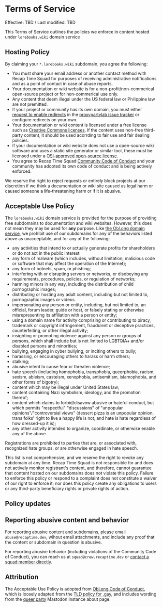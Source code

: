 # Terms of Service

Effective: TBD / Last modified: TBD

This Terms of Service outlines the policies we enforce in content hosted under `lorebooks.wiki` domain service

## Hosting Policy

By claiming your `*.lorebooks.wiki` subdomain, you agree the following:

* You must share your email address or another contact method with Recap Time Squad for purposes of
receiving administrative notifications and as a point of contact in case of abuse reports.
* Your documentation or wiki website is for a non-profit/non-commerical open-source project or for
non-commerical use only.
* Any content that deem illegal under the US federal law or Philippine law are not premitted.
* If your project or community has its own domain, you must either [request to enable redirects]
in  the [proxypartylab issue tracker] or configure redirects on your own.
* Your documentation or wiki content is licensed under a free license such as [Creative Commons licenses].
If the content uses non-free third-party content, it should be used acorrding to fair use and fair dealing policies.
* If your documentation or wiki website does not use a open-source wiki software and uses a static site generator
or similar tool, these must be licensed under a [OSI-approved open-source license].
* You agree to Recap Time Squad [Community Code of Conduct](https://policies.recaptime.dev/code-of-conduct)
and your community has adopted its own code of conduct and is being actively enforced.

We reserve the right to reject requests or entirely block projects at our discretion if we think
a documentation or wiki site caused us legal harm or caused someone a life-threatening harm or if it
is abusive.

## Acceptable Use Policy

The `lorebooks.wiki` domain service is provided for the purpose of providing free subdomains to
documentation and wiki websites.  However, this does not mean they may be used for **any** purpose.
Like [the Obl.ong domain service](https://codeberg.org/oblong/conduct#acceptable-use-policy), we prohibit
use of our subdomains for any of the behaviors listed above as unacceptable, and for any of the following:

- any activities that intend to or actually generate profits for shareholders or do not act in the public interest
- any form of malware (which includes, without limitation, malicious code or software
  that may affect the operation of the Internet);
- any form of botnets, spam, or phishing;
- interfering with or disrupting servers or networks, or disobeying any requirements,
  procedures, policies, or regulation of networks;
- harming minors in any way, including the distribution of child pornographic images;
- distributing or hosting any adult content, including but not limited to, pornographic images or videos.
- impersonating any person or entity, including, but not limited to, an official, forum
  leader, guide or host, or falsely stating or otherwise misrepresenting its affiliation
  with a person or entity;
- using a domain name for activity comprising or contributing to piracy, trademark or
  copyright infringement, fraudulent or deceptive practices, counterfeiting, or other
  illegal activity;
- insighting or promoting violence against any person or groups of persons, which shall
include but is not limited to LGBTQIA+ and/or disabled persons and minorities;
- bullying, engaging in cyber bullying, or inciting others to bully;
- harassing, or encouraging others to harass or harm others;
- stalking;
- abusive intent to cause fear or threaten violence;
- hate speech (including homophobia, transphobia, queerphobia, racism, sexism, ableism,
  casteism, xenophobia, antisemitism, islamophobia, and other forms of bigotry);
- content which may be illegal under United States law;
- content containing Nazi symbolism, ideology, and the promotion thereof;
- content which claims to forbid/disavow abusive or hateful conduct, but which permits
  "respectful" "discussions" of "unpopular opinions"/"controversial views" (dessert pizza
  is an unpopular opinion, trans folks' right to live a happy life is not, and hate is hate
  regardless of how dressed-up it is);
- any other activity intended to organize, coordinate, or otherwise enable any of the above.

Registrations are prohibited to parties that are, or associated with, recognized
hate groups, or are otherwise engaged in hate speech.

This list is not comprehensive, and we reserve the right to revoke any subdomain at
any time. Recap Time Squad is not responsible for and does not actively monitor registrant's
content, and therefore, cannot guarantee that content hosted on our subdomains does
not violate this policy. Failure to enforce this policy or respond to a complaint
does not constitute a waiver of our right to enforce it; nor does this policy create
any obligations to users or any third-party beneficiary rights or private rights of
action.

## Policy updates

## Reporting abusive content and behavior

For reporting abusive content and subdomains, please email `abuse@recaptime.dev`, wihout
email attachments, and include any proof that the content or subdomain in question is
abusive.

For reporting abusive behavior (including violations of the Community Code of Conduct),
you can reach us at `squad@crew.recaptime.dev` or [contact a squad member directly].

## Attribution

The Acceptable Use Policy is adopted from [Obl.ong Code of Conduct], which is loosely
adapted from the [TLD policy for .gay], and includes wording from the [queer.party]
Mastodon instance about page.

[Creative Commons licenses]: https://creativecommons.org/licenses
[request to enable redirects]: https://github.com/recaptime-dev/proxyparty-caddy/issues/new/choose
[proxypartylab issue tracker]: https://github.com/recaptime-dev/proxyparty-caddy/issues
[contact a squad member directly]: https://recaptime.dev/team
[TLD policy for .gay]: https://static1.squarespace.com/static/592f08d237c5815a5b057003/t/5e14d4b759f8eb5218ec5653/1578423480494/TLD+Policies+-+.gay.pdf
[queer.party]: https://queer.party/about
[Obl.ong Code of Conduct]: https://codeberg.org/oblong/conduct/src/commit/main/README.md
[OSI-approved open-source license]: https://opensource.org/licenses
